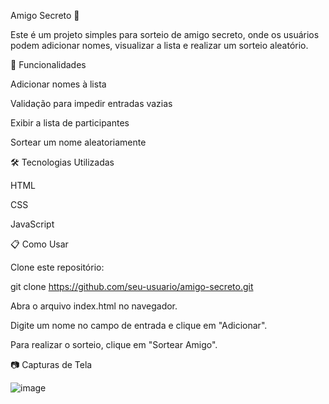 Amigo Secreto 🎁

Este é um projeto simples para sorteio de amigo secreto, onde os usuários podem adicionar nomes, visualizar a lista e realizar um sorteio aleatório.

🚀 Funcionalidades

Adicionar nomes à lista

Validação para impedir entradas vazias

Exibir a lista de participantes

Sortear um nome aleatoriamente

🛠️ Tecnologias Utilizadas

HTML

CSS

JavaScript

📋 Como Usar

Clone este repositório:

git clone https://github.com/seu-usuario/amigo-secreto.git

Abra o arquivo index.html no navegador.

Digite um nome no campo de entrada e clique em "Adicionar".

Para realizar o sorteio, clique em "Sortear Amigo".

📷 Capturas de Tela

![image](https://github.com/user-attachments/assets/f5a22094-3769-43ee-ba90-93bd98bafce1)

